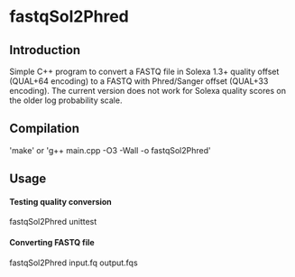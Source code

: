fastqSol2Phred
==============
## Introduction
Simple C++ program to convert a FASTQ file in Solexa 1.3+ quality offset (QUAL+64 encoding) to a FASTQ with Phred/Sanger offset (QUAL+33 encoding). The current version does not work for Solexa quality scores on the older log probability scale.

## Compilation
'make' or 'g++ main.cpp -O3 -Wall -o fastqSol2Phred'

## Usage

#### Testing quality conversion
fastqSol2Phred unittest

#### Converting FASTQ file
fastqSol2Phred input.fq output.fqs
